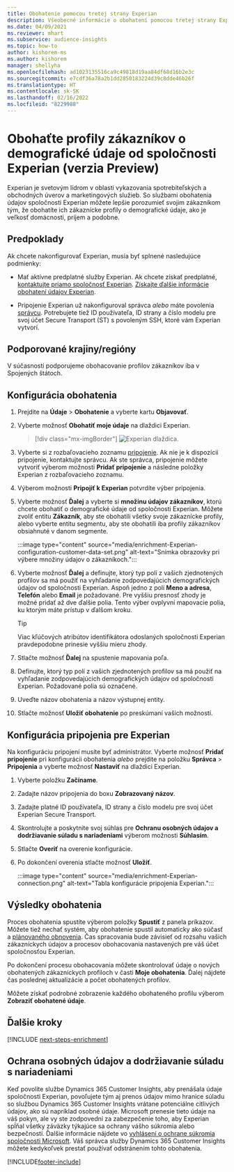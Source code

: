 ```yaml
---
title: Obohatenie pomocou tretej strany Experian
description: Všeobecné informácie o obohatení pomocou tretej strany Experian.
ms.date: 04/09/2021
ms.reviewer: mhart
ms.subservice: audience-insights
ms.topic: how-to
author: kishorem-ms
ms.author: kishorem
manager: shellyha
ms.openlocfilehash: ad1023135516ca9c49818d19aa84df68d16b2e3c
ms.sourcegitcommit: e7cdf36a78a2b1dd2850183224d39c8dde46b26f
ms.translationtype: HT
ms.contentlocale: sk-SK
ms.lasthandoff: 02/16/2022
ms.locfileid: "8229988"
---
```

# <a name="enrich-customer-profiles-with-demographics-from-experian-preview"></a>Obohaťte profily zákazníkov o demografické údaje od spoločnosti Experian (verzia Preview)

Experian je svetovým lídrom v oblasti vykazovania spotrebiteľských a obchodných úverov a marketingových služieb. So službami obohatenia údajov spoločnosti Experian môžete lepšie porozumieť svojim zákazníkom tým, že obohatíte ich zákaznícke profily o demografické údaje, ako je veľkosť domácnosti, príjem a podobne.

## <a name="prerequisites"></a>Predpoklady

Ak chcete nakonfigurovať Experian, musia byť splnené nasledujúce podmienky:

- Mať aktívne predplatné služby Experian. Ak chcete získať predplatné, [kontaktujte priamo spoločnosť Experian](https://www.experian.com/marketing-services/contact). [Získajte ďalšie informácie obohatení údajov Experian](https://www.experian.com/marketing-services/microsoft?cmpid=ems_web_mci_cdppage).

- Pripojenie Experian už nakonfiguroval správca *alebo* máte povolenia [správcu](permissions.md#administrator). Potrebujete tiež ID používateľa, ID strany a číslo modelu pre svoj účet Secure Transport (ST) s povoleným SSH, ktoré vám Experian vytvorí.

## <a name="supported-countriesregions"></a>Podporované krajiny/regióny

V súčasnosti podporujeme obohacovanie profilov zákazníkov iba v Spojených štátoch.

## <a name="configure-the-enrichment"></a>Konfigurácia obohatenia

1. Prejdite na **Údaje** > **Obohatenie** a vyberte kartu **Objavovať**.

1. Vyberte možnosť **Obohatiť moje údaje** na dlaždici Experian.

   > [!div class="mx-imgBorder"]
   > ![Experian dlaždica.](media/experian-tile.png "Experian tile")
   > 

1. Vyberte si z rozbaľovacieho zoznamu [pripojenie](connections.md). Ak nie je k dispozícii pripojenie, kontaktujte správcu. Ak ste správca, pripojenie môžete vytvoriť výberom možnosti **Pridať pripojenie** a následne položky Experian z rozbaľovacieho zoznamu. 

1. Výberom možnosti **Pripojiť k Experian** potvrdíte výber pripojenia.

1.  Vyberte možnosť **Ďalej** a vyberte si **množinu údajov zákazníkov**, ktorú chcete obohatiť o demografické údaje od spoločnosti Experian. Môžete zvoliť entitu **Zákazník**, aby ste obohatili všetky svoje zákaznícke profily, alebo vyberte entitu segmentu, aby ste obohatili iba profily zákazníkov obsiahnuté v danom segmente.

    :::image type="content" source="media/enrichment-Experian-configuration-customer-data-set.png" alt-text="Snímka obrazovky pri výbere množiny údajov o zákazníkoch.":::

1. Vyberte možnosť **Ďalej** a definujte, ktorý typ polí z vašich zjednotených profilov sa má použiť na vyhľadanie zodpovedajúcich demografických údajov od spoločnosti Experian. Aspoň jedno z polí **Meno a adresa**, **Telefón** alebo **Email** je požadované. Pre vyššiu presnosť zhody je možné pridať až dve ďalšie polia. Tento výber ovplyvní mapovacie polia, ku ktorým máte prístup v ďalšom kroku.

    > [!TIP]
    > Viac kľúčových atribútov identifikátora odoslaných spoločnosti Experian pravdepodobne prinesie vyššiu mieru zhody.

1. Stlačte možnosť **Ďalej** na spustenie mapovania poľa.

1. Definujte, ktorý typ polí z vašich zjednotených profilov sa má použiť na vyhľadanie zodpovedajúcich demografických údajov od spoločnosti Experian. Požadované polia sú označené.

1. Uveďte názov obohatenia a názov výstupnej entity.

1. Stlačte možnosť **Uložiť obohatenie** po preskúmaní vašich možností.

## <a name="configure-the-connection-for-experian"></a>Konfigurácia pripojenia pre Experian 

Na konfiguráciu pripojení musíte byť administrátor. Vyberte možnosť **Pridať pripojenie** pri konfigurácii obohatenia *alebo* prejdite na položku **Správca** > **Pripojenia** a vyberte možnosť **Nastaviť** na dlaždici Experian.

1. Vyberte položku **Začíname**.

1. Zadajte názov pripojenia do boxu **Zobrazovaný názov**.

1. Zadajte platné ID používateľa, ID strany a číslo modelu pre svoj účet Experian Secure Transport.

1. Skontrolujte a poskytnite svoj súhlas pre **Ochranu osobných údajov a dodržiavanie súladu s nariadeniami** výberom možnosti **Súhlasím**.

1. Stlačte **Overiť** na overenie konfigurácie.

1. Po dokončení overenia stlačte možnosť **Uložiť**.
   
   :::image type="content" source="media/enrichment-Experian-connection.png" alt-text="Tabla konfigurácie pripojenia Experian.":::

## <a name="enrichment-results"></a>Výsledky obohatenia

Proces obohatenia spustíte výberom položky **Spustiť** z panela príkazov. Môžete tiež nechať systém, aby obohatenie spustil automaticky ako súčasť a [plánovaného obnovenia](system.md#schedule-tab). Čas spracovania bude závisieť od rozsahu vašich zákazníckych údajov a procesov obohacovania nastavených pre váš účet spoločnosťou Experian.

Po dokončení procesu obohacovania môžete skontrolovať údaje o nových obohatených zákazníckych profiloch v časti **Moje obohatenia**. Ďalej nájdete čas poslednej aktualizácie a počet obohatených profilov.

Môžete získať podrobné zobrazenie každého obohateného profilu výberom **Zobraziť obohatené údaje**.

## <a name="next-steps"></a>Ďalšie kroky

[!INCLUDE [next-steps-enrichment](../includes/next-steps-enrichment.md)]

## <a name="data-privacy-and-compliance"></a>Ochrana osobných údajov a dodržiavanie súladu s nariadeniami

Keď povolíte službe Dynamics 365 Customer Insights, aby prenášala údaje spoločnosti Experian, povoľujete tým aj prenos údajov mimo hranice súladu so službou Dynamics 365 Customer Insights vrátane potenciálne citlivých údajov, ako sú napríklad osobné údaje. Microsoft prenesie tieto údaje na váš pokyn, ale vy ste zodpovední za zabezpečenie toho, aby Experian spĺňal všetky záväzky týkajúce sa ochrany vášho súkromia alebo bezpečnosti. Ďalšie informácie nájdete vo [vyhlásení o ochrane súkromia spoločnosti Microsoft](https://go.microsoft.com/fwlink/?linkid=396732).
Váš správca služby Dynamics 365 Customer Insights môžete kedykoľvek prestať používať odstránením tohto obohatenia.


[!INCLUDE[footer-include](../includes/footer-banner.md)]

